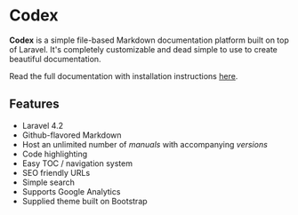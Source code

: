 # Codex
**Codex** is a simple file-based Markdown documentation platform built on top of Laravel. It's completely customizable and dead simple to use to create beautiful documentation.

Read the full documentation with installation instructions [here](http://codex.caffeinated.ninja).

## Features
- Laravel 4.2
- Github-flavored Markdown
- Host an unlimited number of *manuals* with accompanying *versions*
- Code highlighting
- Easy TOC / navigation system
- SEO friendly URLs
- Simple search
- Supports Google Analytics
- Supplied theme built on Bootstrap
